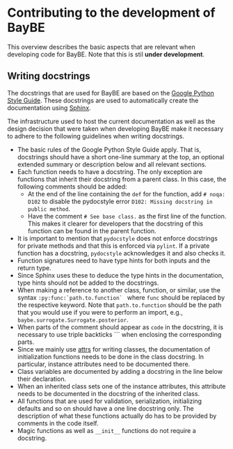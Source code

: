 # Contributing to the development of BayBE

This overview describes the basic aspects that are relevant when developing code for BayBE.
Note that this is stil **under development**.

## Writing docstrings

The docstrings that are used for BayBE are based on the [Google Python Style Guide](https://google.github.io/styleguide/pyguide.html).
These docstrings are used to automatically create the documentation using [Sphinx](https://www.sphinx-doc.org/en/master/index.html).

The infrastructure used to host the current documentation as well as the design decision that were taken when developing BayBE make it necessary to adhere to the following guidelines when writing docstrings.

- The basic rules of the Google Python Style Guide apply. That is, docstrings should have a short one-line summary at the top, an optional extended summary or description below and all relevant sections.
- Each function needs to have a docstring. The only exception are functions that inherit their docstring from a parent class. In this case, the following comments should be added:
    * At the end of the line containing the `def` for the function, add `# noqa: D102` to disable the pydocstyle error `D102: Missing docstring in public method`.
    * Have the comment `# See base class.` as the first line of the function. This makes it clearer for developers that the docstring of this function can be found in the parent function.
- It is important to mention that `pydocstyle` does not enforce docstrings for private methods and that this is enforced via `pylint`. If a private function has a docstring, `pydocstyle` acknowledges it and also checks it.
- Function signatures need to have type hints for both inputs and the return type.
- Since Sphinx uses these to deduce the type hints in the documentation, type hints should not be added to the docstrings.
- When making a reference to another class, function, or similar, use the syntax ``:py:func:`path.to.function` `` where `func` should be replaced by the respective keyword. Note that `path.to.function` should be the path that you would use if you were to perform an import, e.g., `baybe.surrogate.Surrogate.posterior`.
- When parts of the comment should appear as `code` in the docstring, it is necessary to use triple backticks ``` when enclosing the corresponding parts.
- Since we mainly use [attrs](https://www.attrs.org/en/stable/) for writing classes, the documentation of initialization functions needs to be done in the class docstring. In particular, instance attributes need to be documented there.
- Class variables are documented by adding a docstring in the line below their declaration.
- When an inherited class sets one of the instance attributes, this attribute needs to be documented in the docstring of the inherited class.
- All functions that are used for validation, serialization, initializing defaults and so on should have a one line docstring only. The description of what these functions actually do has to be provided by comments in the code itself.
- Magic functions as well as `__init__` functions do not require a docstring.
